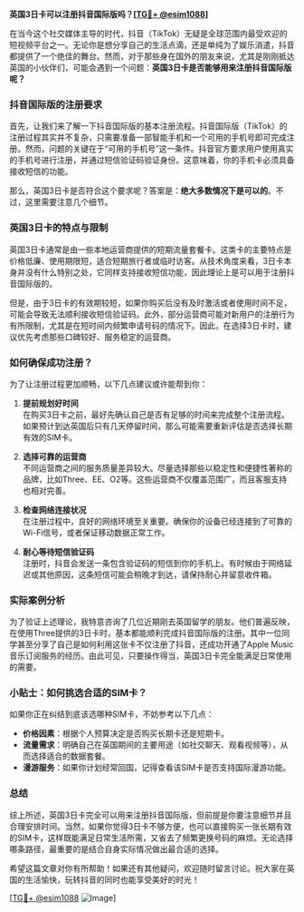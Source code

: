 **英国3日卡可以注册抖音国际版吗？[[TG💪+ @esim1088](https://t.me/s/esim1088)]**

在当今这个社交媒体主导的时代，抖音（TikTok）无疑是全球范围内最受欢迎的短视频平台之一。无论你是想分享自己的生活点滴，还是单纯为了娱乐消遣，抖音都提供了一个绝佳的舞台。然而，对于那些身在国外的朋友来说，尤其是刚刚抵达英国的小伙伴们，可能会遇到一个问题：**英国3日卡是否能够用来注册抖音国际版呢？**

### 抖音国际版的注册要求

首先，让我们来了解一下抖音国际版的基本注册流程。抖音国际版（TikTok）的注册过程其实并不复杂，只需要准备一部智能手机和一个可用的手机号即可完成注册。然而，问题的关键在于“可用的手机号”这一条件。抖音官方要求用户使用真实的手机号进行注册，并通过短信验证码验证身份。这意味着，你的手机卡必须具备接收短信的功能。

那么，英国3日卡是否符合这个要求呢？答案是：**绝大多数情况下是可以的**。不过，这里需要注意几个细节。

### 英国3日卡的特点与限制

英国3日卡通常是由一些本地运营商提供的短期流量套餐卡。这类卡的主要特点是价格低廉、使用期限短，适合短期旅行者或临时访客。从技术角度来看，3日卡本身并没有什么特别之处，它同样支持接收短信功能，因此理论上是可以用于注册抖音国际版的。

但是，由于3日卡的有效期较短，如果你购买后没有及时激活或者使用时间不足，可能会导致无法顺利接收短信验证码。此外，部分运营商可能对新用户的注册行为有所限制，尤其是在短时间内频繁申请号码的情况下。因此，在选择3日卡时，建议优先考虑那些口碑较好、服务稳定的运营商。

### 如何确保成功注册？

为了让注册过程更加顺畅，以下几点建议或许能帮到你：

1. **提前规划好时间**  
   在购买3日卡之前，最好先确认自己是否有足够的时间来完成整个注册流程。如果预计到达英国后只有几天停留时间，那么可能需要重新评估是否选择长期有效的SIM卡。

2. **选择可靠的运营商**  
   不同运营商之间的服务质量差异较大。尽量选择那些以稳定性和便捷性著称的品牌，比如Three、EE、O2等。这些运营商不仅覆盖范围广，而且客服支持也相对完善。

3. **检查网络连接状况**  
   在注册过程中，良好的网络环境至关重要。确保你的设备已经连接到了可靠的Wi-Fi信号，或者保证移动数据正常工作。

4. **耐心等待短信验证码**  
   注册时，抖音会发送一条包含验证码的短信到你的手机上。有时候由于网络延迟或其他原因，这条短信可能会稍晚才到达，请保持耐心并留意收件箱。

### 实际案例分析

为了验证上述理论，我特意咨询了几位近期刚去英国留学的朋友。他们普遍反映，在使用Three提供的3日卡时，基本都能顺利完成抖音国际版的注册。其中一位同学甚至分享了自己是如何利用这张卡不仅注册了抖音，还成功开通了Apple Music音乐订阅服务的经历。由此可见，只要操作得当，英国3日卡完全能满足日常使用的需要。

### 小贴士：如何挑选合适的SIM卡？

如果你正在纠结到底该选哪种SIM卡，不妨参考以下几点：

- **价格因素**：根据个人预算决定是否购买长期卡还是短期卡。
- **流量需求**：明确自己在英国期间的主要用途（如社交聊天、观看视频等），从而选择适合的数据套餐。
- **漫游服务**：如果你计划经常回国，记得查看该SIM卡是否支持国际漫游功能。

### 总结

综上所述，英国3日卡完全可以用来注册抖音国际版，但前提是你要注意细节并且合理安排时间。当然，如果你觉得3日卡不够方便，也可以直接购买一张长期有效的SIM卡，这样既能满足日常生活所需，又省去了频繁更换号码的麻烦。无论选择哪条路径，最重要的是结合自身实际情况做出最合适的选择。

希望这篇文章对你有所帮助！如果还有其他疑问，欢迎随时留言讨论。祝大家在英国的生活愉快，玩转抖音的同时也能享受美好的时光！

[[TG💪+ @esim1088](https://t.me/s/esim1088) ![Image](https://i.postimg.cc/4NQfJmqS/Snipaste-2025-05-13-00-14-12.png)]